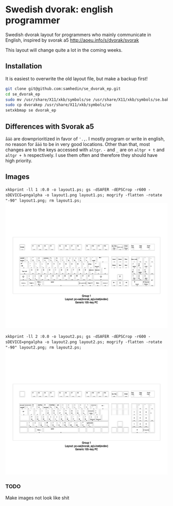 # Swedish dvorak: english programmer
Swedish dvorak layout for programmers who mainly communicate in English, inspired by svorak a5 http://aoeu.info/s/dvorak/svorak

This layout will change quite a lot in the coming weeks.
## Installation
It is easiest to overwrite the old layout file, but make a backup first!
``` bash
git clone git@github.com:samhedin/se_dvorak_ep.git
cd se_dvorak_ep
sudo mv /usr/share/X11/xkb/symbols/se /usr/share/X11/xkb/symbols/se.bak
sudo cp dvorakep /usr/share/X11/xkb/symbols/se
setxkbmap se dvorak_ep
```

## Differences with Svorak a5
`åäö` are downprioritized in favor of `'.,`. I mostly program or write in english, no reason for `åäö` to be in very good locations.
Other than that, most changes are to the keys accessed with `altgr`.
`-` and `_` are on `altgr + t` and `altgr + h` respectively. I use them often and therefore they should have high priority.

## Images
`xkbprint -ll 1 :0.0 -o layout1.ps; gs -dSAFER -dEPSCrop -r600 -sDEVICE=pngalpha -o layout1.png layout1.ps; mogrify -flatten -rotate "-90" layout1.png; rm layout1.ps;`
![Layout l1](layout1.png "l1 layout")

`xkbprint -ll 2 :0.0 -o layout2.ps; gs -dSAFER -dEPSCrop -r600 -sDEVICE=pngalpha -o layout2.png layout2.ps; mogrify -flatten -rotate "-90" layout2.png; rm layout2.ps;`
![Layout l2](layout2.png "l2 layout")
### TODO
Make images not look like shit
